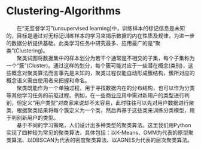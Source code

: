 # Clustering-Algorithms
&emsp;&emsp;在“无监督学习”(unsupervised learning)中，训练样本的标记信息是未知的，目标是通过对无标记训练样本的学习来揭示数据的内在性质及规律，为进一步的数据分析提供基础。此类学习任务中研究最多、应用最广的是“聚类”(Clustering)。  
&emsp;&emsp;聚类试图将数据集中的样本划分为若干个通常是不相交的子集，每个子集称为一个“簇”(Cluster)。通过这样的划分，每个簇可能对应于一些潜在概念(类别)，这些概念对聚类算法而言事先是未知的，聚类过程仅能自动形成簇结构，簇所对应的概念语义需由使用者来把握和命名。  
&emsp;&emsp;聚类既能作为一个单独过程，用于寻找数据内在的分布结构，也可以作为分类等其他学习任务的前驱过程。例如，在一些商业应用中需对新用户的类型进行判别，但定义“用户类型”对商家来说却不太容易，此时往往可以先对用户数据进行聚类，根据聚类结果将每个簇定义为一个类，然后再基于这些类来训练分类模型，用于判别新用户的类型。  
&emsp;&emsp;基于不同的学习策略，人们设计出多种类型的聚类算法。这里我们用Python实现了四种较为常见的聚类算法，具体包括：以K-Means、GMM为代表的原型聚类算法、以DBSCAN为代表的密度聚类算法、以AGNES为代表的层次聚类算法。
